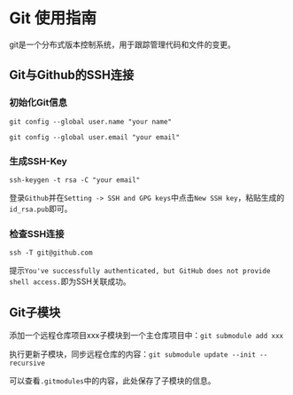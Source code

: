 # Git 使用指南

git是一个分布式版本控制系统，用于跟踪管理代码和文件的变更。

## Git与Github的SSH连接

### 初始化Git信息

`git config --global user.name "your name"`

`git config --global user.email "your email"`

### 生成SSH-Key

`ssh-keygen -t rsa -C "your email"`

登录`Github`并在`Setting -> SSH and GPG keys`中点击`New SSH key`，粘贴生成的`id_rsa.pub`即可。

### 检查SSH连接

`ssh -T git@github.com`

提示`You've successfully authenticated, but GitHub does not provide shell access.`即为SSH关联成功。

## Git子模块

添加一个远程仓库项目xxx子模块到一个主仓库项目中：`git submodule add xxx` 

执行更新子模块，同步远程仓库的内容：`git submodule update --init --recursive`

可以查看`.gitmodules`中的内容，此处保存了子模块的信息。
